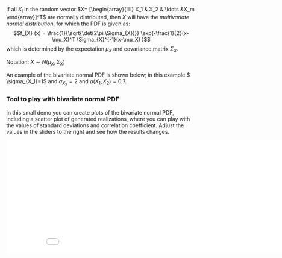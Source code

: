 If all $X_i$ in the random vector $X= [\begin{array}{llll} X_1 & X_2 & \ldots &X_m \end{array}]^T$ are normally distributed, then $X$ will have the *multivariate normal distribution*, for which the PDF is given as:
$$f_{X} (x) = \frac{1}{\sqrt{\det(2\pi \Sigma_{X})}} \exp(-\frac{1}{2}(x-\mu_X)^T \Sigma_{X}^{-1}(x-\mu_X) )$$
which is determined by the expectation $\mu_X$ and covariance matrix $\Sigma_X$.

Notation: $X\sim N(\mu_X,\Sigma_X)$

An example of the bivariate normal PDF is shown below; in this example $ \sigma_{X_1}=1$ and $\sigma_{X_2}=2$ and $\rho(X_1,X_2)=0.7$.

### Tool to play with bivariate normal PDF

In this small demo you can create plots of the bivariate normal PDF, including a scatter plot of generated realizations, where you can play with the values of standard deviations and correlation coefficient. Adjust the values in the sliders to the right and see how the results changes.

<iframe src="elements/element_2D_Gaussian.html" width="900" height="300" frameborder="0"></iframe>